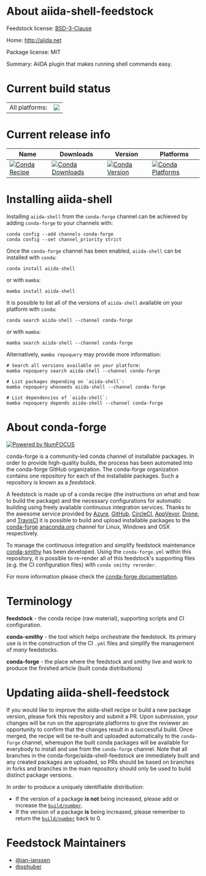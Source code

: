 About aiida-shell-feedstock
===========================

Feedstock license: [BSD-3-Clause](https://github.com/conda-forge/aiida-shell-feedstock/blob/main/LICENSE.txt)

Home: http://aiida.net

Package license: MIT

Summary: AiiDA plugin that makes running shell commands easy.

Current build status
====================


<table><tr><td>All platforms:</td>
    <td>
      <a href="https://dev.azure.com/conda-forge/feedstock-builds/_build/latest?definitionId=23861&branchName=main">
        <img src="https://dev.azure.com/conda-forge/feedstock-builds/_apis/build/status/aiida-shell-feedstock?branchName=main">
      </a>
    </td>
  </tr>
</table>

Current release info
====================

| Name | Downloads | Version | Platforms |
| --- | --- | --- | --- |
| [![Conda Recipe](https://img.shields.io/badge/recipe-aiida--shell-green.svg)](https://anaconda.org/conda-forge/aiida-shell) | [![Conda Downloads](https://img.shields.io/conda/dn/conda-forge/aiida-shell.svg)](https://anaconda.org/conda-forge/aiida-shell) | [![Conda Version](https://img.shields.io/conda/vn/conda-forge/aiida-shell.svg)](https://anaconda.org/conda-forge/aiida-shell) | [![Conda Platforms](https://img.shields.io/conda/pn/conda-forge/aiida-shell.svg)](https://anaconda.org/conda-forge/aiida-shell) |

Installing aiida-shell
======================

Installing `aiida-shell` from the `conda-forge` channel can be achieved by adding `conda-forge` to your channels with:

```
conda config --add channels conda-forge
conda config --set channel_priority strict
```

Once the `conda-forge` channel has been enabled, `aiida-shell` can be installed with `conda`:

```
conda install aiida-shell
```

or with `mamba`:

```
mamba install aiida-shell
```

It is possible to list all of the versions of `aiida-shell` available on your platform with `conda`:

```
conda search aiida-shell --channel conda-forge
```

or with `mamba`:

```
mamba search aiida-shell --channel conda-forge
```

Alternatively, `mamba repoquery` may provide more information:

```
# Search all versions available on your platform:
mamba repoquery search aiida-shell --channel conda-forge

# List packages depending on `aiida-shell`:
mamba repoquery whoneeds aiida-shell --channel conda-forge

# List dependencies of `aiida-shell`:
mamba repoquery depends aiida-shell --channel conda-forge
```


About conda-forge
=================

[![Powered by
NumFOCUS](https://img.shields.io/badge/powered%20by-NumFOCUS-orange.svg?style=flat&colorA=E1523D&colorB=007D8A)](https://numfocus.org)

conda-forge is a community-led conda channel of installable packages.
In order to provide high-quality builds, the process has been automated into the
conda-forge GitHub organization. The conda-forge organization contains one repository
for each of the installable packages. Such a repository is known as a *feedstock*.

A feedstock is made up of a conda recipe (the instructions on what and how to build
the package) and the necessary configurations for automatic building using freely
available continuous integration services. Thanks to the awesome service provided by
[Azure](https://azure.microsoft.com/en-us/services/devops/), [GitHub](https://github.com/),
[CircleCI](https://circleci.com/), [AppVeyor](https://www.appveyor.com/),
[Drone](https://cloud.drone.io/welcome), and [TravisCI](https://travis-ci.com/)
it is possible to build and upload installable packages to the
[conda-forge](https://anaconda.org/conda-forge) [anaconda.org](https://anaconda.org/)
channel for Linux, Windows and OSX respectively.

To manage the continuous integration and simplify feedstock maintenance
[conda-smithy](https://github.com/conda-forge/conda-smithy) has been developed.
Using the ``conda-forge.yml`` within this repository, it is possible to re-render all of
this feedstock's supporting files (e.g. the CI configuration files) with ``conda smithy rerender``.

For more information please check the [conda-forge documentation](https://conda-forge.org/docs/).

Terminology
===========

**feedstock** - the conda recipe (raw material), supporting scripts and CI configuration.

**conda-smithy** - the tool which helps orchestrate the feedstock.
                   Its primary use is in the construction of the CI ``.yml`` files
                   and simplify the management of *many* feedstocks.

**conda-forge** - the place where the feedstock and smithy live and work to
                  produce the finished article (built conda distributions)


Updating aiida-shell-feedstock
==============================

If you would like to improve the aiida-shell recipe or build a new
package version, please fork this repository and submit a PR. Upon submission,
your changes will be run on the appropriate platforms to give the reviewer an
opportunity to confirm that the changes result in a successful build. Once
merged, the recipe will be re-built and uploaded automatically to the
`conda-forge` channel, whereupon the built conda packages will be available for
everybody to install and use from the `conda-forge` channel.
Note that all branches in the conda-forge/aiida-shell-feedstock are
immediately built and any created packages are uploaded, so PRs should be based
on branches in forks and branches in the main repository should only be used to
build distinct package versions.

In order to produce a uniquely identifiable distribution:
 * If the version of a package **is not** being increased, please add or increase
   the [``build/number``](https://docs.conda.io/projects/conda-build/en/latest/resources/define-metadata.html#build-number-and-string).
 * If the version of a package **is** being increased, please remember to return
   the [``build/number``](https://docs.conda.io/projects/conda-build/en/latest/resources/define-metadata.html#build-number-and-string)
   back to 0.

Feedstock Maintainers
=====================

* [@jan-janssen](https://github.com/jan-janssen/)
* [@sphuber](https://github.com/sphuber/)

